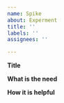```yaml
---
name: Spike
about: Experment
title: ''
labels: ''
assignees: ''

---
```


**Title**

**What is the need**

**How it is helpful**
